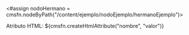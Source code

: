 <#assign nodoHermano = cmsfn.nodeByPath("/content/ejemplo/nodoEjemplo/hermanoEjemplo")>
<p>Atributo HTML: ${cmsfn.createHtmlAttribute("nombre", "valor")}</p>